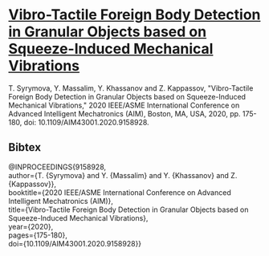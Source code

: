 # [Vibro-Tactile Foreign Body Detection in Granular Objects based on Squeeze-Induced Mechanical Vibrations](https://ieeexplore.ieee.org/document/9158928)

T. Syrymova, Y. Massalim, Y. Khassanov and Z. Kappassov, "Vibro-Tactile Foreign Body Detection in Granular Objects based on Squeeze-Induced Mechanical Vibrations," 2020 IEEE/ASME International Conference on Advanced Intelligent Mechatronics (AIM), Boston, MA, USA, 2020, pp. 175-180, doi: 10.1109/AIM43001.2020.9158928.

## Bibtex

@INPROCEEDINGS{9158928,<br />
  author={T. {Syrymova} and Y. {Massalim} and Y. {Khassanov} and Z. {Kappassov}},<br />
  booktitle={2020 IEEE/ASME International Conference on Advanced Intelligent Mechatronics (AIM)}, <br />
  title={Vibro-Tactile Foreign Body Detection in Granular Objects based on Squeeze-Induced Mechanical Vibrations}, <br />
  year={2020},<br />
  pages={175-180},<br />
  doi={10.1109/AIM43001.2020.9158928}}
  

